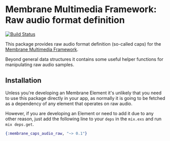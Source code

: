 # Membrane Multimedia Framework: Raw audio format definition

[![Build Status](https://travis-ci.com/membraneframework/membrane-caps-audio-raw.svg?branch=master)](https://travis-ci.com/membraneframework/membrane-caps-audio-raw)

This package provides raw audio format definition (so-called caps) for the
[Membrane Multimedia Framework](https://membraneframework.org).

Beyond general data structures it contains some useful helper functions for
manipulating raw audio samples.

## Installation

Unless you're developing an Membrane Element it's unlikely that you need to
use this package directly in your app, as normally it is going to be fetched as
a dependency of any element that operates on raw audio.

However, if you are developing an Element or need to add it due to any other
reason, just add the following line to your `deps` in the `mix.exs` and run
`mix deps.get`.

```elixir
{:membrane_caps_audio_raw, "~> 0.1"}
```
